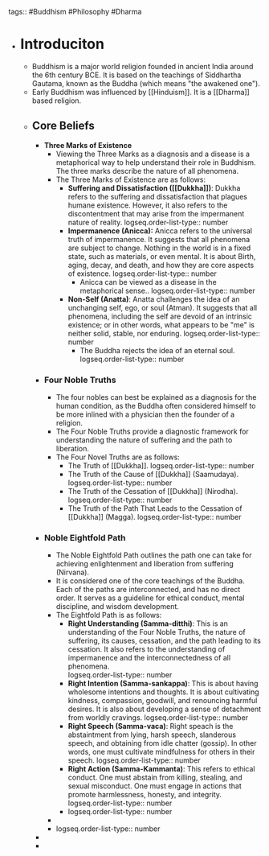 tags:: #Buddhism #Philosophy #Dharma

- # Introduciton
	- Buddhism is a major world religion founded in ancient India around the 6th century BCE. It is based on the teachings of Siddhartha Gautama, known as the Buddha (which means "the awakened one").
	- Early Buddhism was influenced by [[Hinduism]]. It is a [[Dharma]] based religion.
	- ## Core Beliefs
		- **Three Marks of Existence**
			- Viewing the Three Marks as a diagnosis and a disease is a metaphorical way to help understand their role in Buddhism. The three marks describe the nature of all phenomena.
			- The Three Marks of Existence are as follows:
				- **Suffering and Dissatisfaction ([[Dukkha]])**: Dukkha refers to the suffering and dissatisfaction that plagues humane existence. However, it also refers to the discontentment that may arise from the impermanent nature of reality.
				  logseq.order-list-type:: number
				- **Impermanence (Anicca):**  Anicca refers to the universal truth of impermanence. It suggests that all phenomena are subject to change. Nothing in the world is in a fixed state, such as materials, or even mental. It is about Birth, aging, decay, and death, and how they are core aspects of existence. 
				  logseq.order-list-type:: number
					- Anicca can be viewed as a disease in the metaphorical sense..
					  logseq.order-list-type:: number
				- **Non-Self (Anatta)**:  Anatta challenges the idea of an unchanging self, ego, or soul (Atman). It suggests that all phenomena, including the self are devoid of an intrinsic existence; or in other words, what appears to be "me" is neither solid, stable, nor enduring.
				  logseq.order-list-type:: number
					- The Buddha rejects the idea of an eternal soul.
					  logseq.order-list-type:: number
		- ### Four Noble Truths
			- The four nobles can best be explained as a diagnosis for the human condition, as the Buddha often considered himself to be more inlined with a physician then the founder of a religion.
			- The Four Noble Truths provide a diagnostic framework for understanding the nature of suffering and the path to liberation.
			- The Four Novel Truths are as follows:
				- The Truth of [[Dukkha]].
				  logseq.order-list-type:: number
				- The Truth of the Cause of [[Dukkha]] (Saamudaya).
				  logseq.order-list-type:: number
				- The Truth of the Cessation of [[Dukkha]] (Nirodha).
				  logseq.order-list-type:: number
				- The Truth of the Path That Leads to the Cessation of [[Dukkha]] (Magga).
				  logseq.order-list-type:: number
		- ### Noble Eightfold Path
			- The Noble Eightfold Path outlines the path one can take for achieving enlightenment and liberation from suffering (Nirvana).
			- It is considered one of the core teachings of the Buddha. Each of the paths are interconnected, and has no direct order. It serves as a guideline for ethical conduct, mental discipline, and wisdom development.
			- The Eightfold Path is as follows:
				- **Right Understanding (Samma-ditthi)**: This is an understanding of the Four Noble Truths, the nature of suffering, its causes,  cessation, and the path leading to its cessation. It also refers to the understanding of impermanence and the interconnectedness of all phenomena.  
				  logseq.order-list-type:: number
				- **Right Intention (Samma-sankappa)**: This is about having wholesome intentions and thoughts. It is about cultivating kindness, compassion, goodwill, and renouncing harmful desires. It is also about developing a sense of detachment from worldly cravings.
				  logseq.order-list-type:: number
				- **Right Speech (Samma-vaca)**: Right speach is the abstaintment from lying, harsh speech, slanderous speech, and obtaining from idle chatter (gossip). In other words, one must cultivate mindfulness for others in their speech.
				  logseq.order-list-type:: number
				- **Right Action (Samma-Kammanta)**:  This refers to ethical conduct. One must abstain from killing, stealing, and sexual misconduct. One must engage in actions that promote harmlessness, honesty, and integrity. 
				  logseq.order-list-type:: number
				- logseq.order-list-type:: number
			-
			- logseq.order-list-type:: number
		-
		-